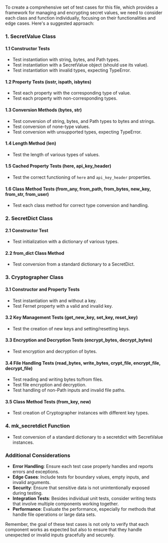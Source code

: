 To create a comprehensive set of test cases for this file, which provides a framework for managing and encrypting secret values, we need to consider each class and function individually, focusing on their functionalities and edge cases. Here's a suggested approach:

### 1. SecretValue Class
#### 1.1 Constructor Tests
- Test instantiation with string, bytes, and Path types.
- Test instantiation with a SecretValue object (should use its value).
- Test instantiation with invalid types, expecting TypeError.

#### 1.2 Property Tests (isstr, ispath, isbytes)
- Test each property with the corresponding type of value.
- Test each property with non-corresponding types.

#### 1.3 Conversion Methods (__bytes__, __str__)
- Test conversion of string, bytes, and Path types to bytes and strings.
- Test conversion of none-type values.
- Test conversion with unsupported types, expecting TypeError.

#### 1.4 Length Method (__len__)
- Test the length of various types of values.

#### 1.5 Cached Property Tests (here, api_key_header)
- Test the correct functioning of `here` and `api_key_header` properties.

#### 1.6 Class Method Tests (from_any, from_path, from_bytes, new_key, from_str, from_user)
- Test each class method for correct type conversion and handling.

### 2. SecretDict Class
#### 2.1 Constructor Test
- Test initialization with a dictionary of various types.

#### 2.2 from_dict Class Method
- Test conversion from a standard dictionary to a SecretDict.

### 3. Cryptographer Class
#### 3.1 Constructor and Property Tests
- Test instantiation with and without a key.
- Test Fernet property with a valid and invalid key.

#### 3.2 Key Management Tests (get_new_key, set_key, reset_key)
- Test the creation of new keys and setting/resetting keys.

#### 3.3 Encryption and Decryption Tests (encrypt_bytes, decrypt_bytes)
- Test encryption and decryption of bytes.

#### 3.4 File Handling Tests (read_bytes, write_bytes, crypt_file, encrypt_file, decrypt_file)
- Test reading and writing bytes to/from files.
- Test file encryption and decryption.
- Test handling of non-Path inputs and invalid file paths.

#### 3.5 Class Method Tests (from_key, new)
- Test creation of Cryptographer instances with different key types.

### 4. mk_secretdict Function
- Test conversion of a standard dictionary to a secretdict with SecretValue instances.

### Additional Considerations
- **Error Handling**: Ensure each test case properly handles and reports errors and exceptions.
- **Edge Cases**: Include tests for boundary values, empty inputs, and invalid arguments.
- **Security**: Ensure that sensitive data is not unintentionally exposed during testing.
- **Integration Tests**: Besides individual unit tests, consider writing tests that involve multiple components working together.
- **Performance**: Evaluate the performance, especially for methods that handle file operations or large data sets.

Remember, the goal of these test cases is not only to verify that each component works as expected but also to ensure that they handle unexpected or invalid inputs gracefully and securely.
